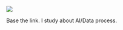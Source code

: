<a href="https://dacon.io/"><img src="https://img.shields.io/badge/Dacon-1769AA?style=flat-square&logo=D&logoColor=white"/></a>

<a href="https://l-he.tistory.com/category/COM/TIL"></a>
Base the link. I study about AI/Data process.
